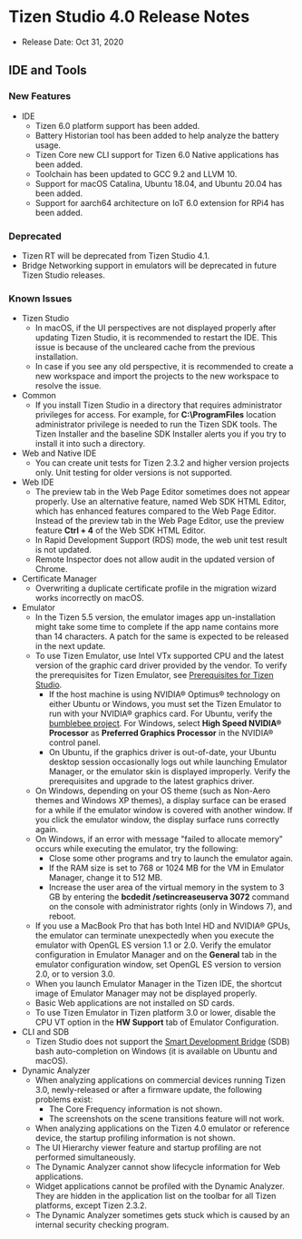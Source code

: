 # Tizen Studio 4.0 Release Notes

- Release Date: Oct 31, 2020

## IDE and Tools

### New Features

- IDE
  - Tizen 6.0 platform support has been added.
  - Battery Historian tool has been added to help analyze the battery usage.
  - Tizen Core new CLI support for Tizen 6.0 Native applications has been added.
  - Toolchain has been updated to GCC 9.2 and LLVM 10.
  - Support for macOS Catalina, Ubuntu 18.04, and Ubuntu 20.04 has been added.
  - Support for aarch64 architecture on IoT 6.0 extension for RPi4 has been added.

### Deprecated
   - Tizen RT will be deprecated from Tizen Studio 4.1.
   - Bridge Networking support in emulators will be deprecated in future Tizen Studio releases.
  
### Known Issues

- Tizen Studio
  - In macOS, if the UI perspectives are not displayed properly after updating Tizen Studio, it is recommended to restart the IDE. This issue is because of the uncleared cache from the previous installation.
  - In case if you see any old perspective, it is recommended to create a new workspace and import the projects to the new workspace to resolve the issue.
- Common
  - If you install Tizen Studio in a directory that requires administrator privileges for access. For example, for **C:\ProgramFiles** location administrator privilege is needed to run the Tizen SDK tools. The Tizen Installer and the baseline SDK Installer alerts you if you try to install it into such a directory.
- Web and Native IDE
  - You can create unit tests for Tizen 2.3.2 and higher version projects only. Unit testing for older versions is not supported.
- Web IDE
  - The preview tab in the Web Page Editor sometimes does not appear properly. Use an alternative feature, named Web SDK HTML Editor, which has enhanced features compared to the Web Page Editor. Instead of the preview tab in the Web Page Editor, use the preview feature **Ctrl + 4** of the Web SDK HTML Editor.
  - In Rapid Development Support (RDS) mode, the web unit test result is not updated.
  - Remote Inspector does not allow audit in the updated version of Chrome.
- Certificate Manager
  - Overwriting a duplicate certificate profile in the migration wizard works incorrectly on macOS.
- Emulator
  - In the Tizen 5.5 version, the emulator images app un-installation might take some time to complete if the app name contains more than 14 characters. A patch for the same is expected to be released in the next update.
  - To use Tizen Emulator, use Intel VTx supported CPU and the latest version of the graphic card driver provided by the vendor. To verify the prerequisites for Tizen Emulator, see [Prerequisites for Tizen Studio](../setup/prerequisites.md).
    - If the host machine is using NVIDIA&reg; Optimus&reg; technology on either Ubuntu or Windows, you must set the Tizen Emulator to run with your NVIDIA&reg; graphics card. For Ubuntu, verify the [bumblebee project](https://wiki.ubuntu.com/Bumblebee). For Windows, select **High Speed NVIDIA&reg; Processor** as **Preferred Graphics Processor** in the NVIDIA&reg; control panel.
    - On Ubuntu, if the graphics driver is out-of-date, your Ubuntu desktop session occasionally logs out while launching Emulator Manager, or the emulator skin is displayed improperly. Verify the prerequisites and upgrade to the latest graphics driver.
  - On Windows, depending on your OS theme (such as Non-Aero themes and Windows XP themes), a display surface can be erased for a while if the emulator window is covered with another window. If you click the emulator window, the display surface runs correctly again.
  - On Windows, if an error with message "failed to allocate memory" occurs while executing the emulator, try the following:
    - Close some other programs and try to launch the emulator again.
    - If the RAM size is set to 768 or 1024 MB for the VM in Emulator Manager, change it to 512 MB.
    - Increase the user area of the virtual memory in the system to 3 GB by entering the **bcdedit /setincreaseuserva 3072** command on the console with administrator rights (only in Windows 7), and reboot.
  - If you use a MacBook Pro that has both Intel HD and NVIDIA&reg; GPUs, the emulator can terminate unexpectedly when you execute the emulator with OpenGL ES version 1.1 or 2.0. Verify the emulator configuration in Emulator Manager and on the **General** tab in the emulator configuration window, set OpenGL ES version to version 2.0, or to version 3.0.
  - When you launch Emulator Manager in the Tizen IDE, the shortcut image of Emulator Manager may not be displayed properly.
  - Basic Web applications are not installed on SD cards.
  - To use Tizen Emulator in Tizen platform 3.0 or lower, disable the CPU VT option in the **HW Support** tab of Emulator Configuration.
- CLI and SDB
  - Tizen Studio does not support the [Smart Development Bridge](../common-tools/smart-development-bridge.md) (SDB) bash auto-completion on Windows (it is available on Ubuntu and macOS).
- Dynamic Analyzer
  - When analyzing applications on commercial devices running Tizen 3.0, newly-released or after a firmware update, the following problems exist:
    - The Core Frequency information is not shown.
    - The screenshots on the scene transitions feature will not work.
  - When analyzing applications on the Tizen 4.0 emulator or reference device, the startup profiling information is not shown.
  - The UI Hierarchy viewer feature and startup profiling are not performed simultaneously.
  - The Dynamic Analyzer cannot show lifecycle information for Web applications.
  - Widget applications cannot be profiled with the Dynamic Analyzer. They are hidden in the application list on the toolbar for all Tizen platforms, except Tizen 2.3.2.
  - The Dynamic Analyzer sometimes gets stuck which is caused by an internal security checking program.
